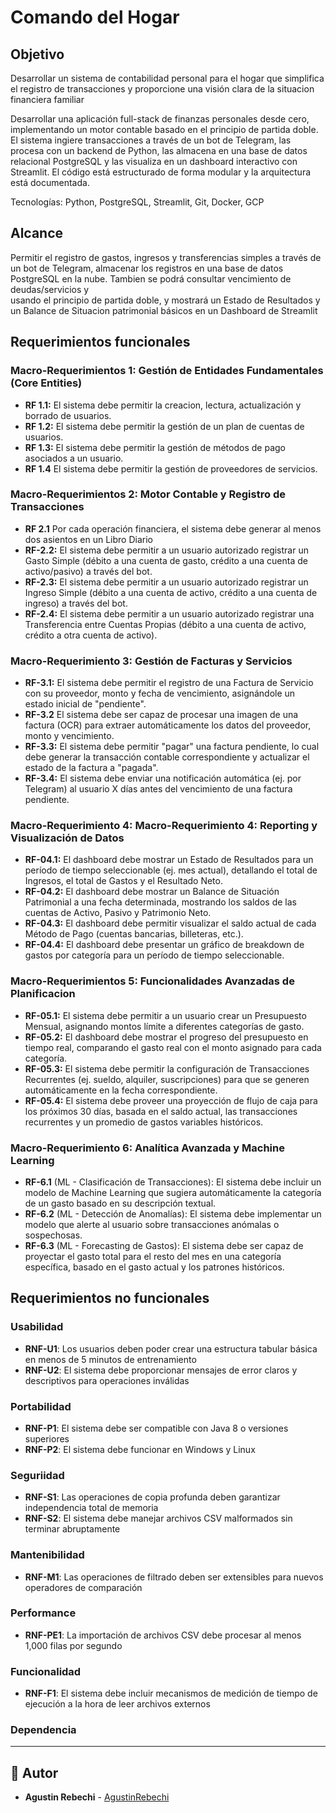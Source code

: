 # Comando del Hogar

## Objetivo

Desarrollar un sistema de contabilidad personal
para el hogar que simplifica el registro de transacciones y proporcione una visión clara
de la situacion financiera familiar

Desarrollar una aplicación full-stack de finanzas personales desde cero, implementando un motor contable basado en el principio de partida doble. El sistema ingiere transacciones 
a través de un bot de Telegram, las procesa con un backend de Python, las almacena en una base de datos relacional PostgreSQL y las visualiza en un dashboard interactivo con Streamlit. 
El código está estructurado de forma modular y la arquitectura está documentada.

Tecnologías: Python, PostgreSQL, Streamlit, Git, Docker, GCP

## Alcance

Permitir el registro de gastos, ingresos y transferencias simples
a través de un bot de Telegram, almacenar los registros en una base de datos PostgreSQL en la nube.
Tambien se podrá consultar vencimiento de deudas/servicios y  
usando el principio de partida doble, y mostrará un Estado de Resultados y un Balance de Situacion patrimonial básicos
en un Dashboard de Streamlit

## Requerimientos funcionales


### Macro-Requerimientos 1: Gestión de Entidades Fundamentales (Core Entities)
- **RF 1.1:** El sistema debe permitir la creacion, lectura, actualización y borrado de usuarios.
- **RF 1.2:** El sistema debe permitir la gestión de un plan de cuentas de usuarios.
- **RF 1.3:** El sistema debe permitir la gestión de métodos de pago asociados a un usuario.
- **RF 1.4** El sistema debe permitir la gestión de proveedores de servicios.

### Macro-Requerimientos 2: Motor Contable y Registro de Transacciones
- **RF 2.1** Por cada operación financiera, el sistema debe generar al menos dos asientos en un Libro Diario 
- **RF-2.2:** El sistema debe permitir a un usuario autorizado registrar un Gasto Simple (débito a una cuenta de gasto, crédito a una cuenta de activo/pasivo) a través del bot.
- **RF-2.3:** El sistema debe permitir a un usuario autorizado registrar un Ingreso Simple (débito a una cuenta de activo, crédito a una cuenta de ingreso) a través del bot.
- **RF-2.4:** El sistema debe permitir a un usuario autorizado registrar una Transferencia entre Cuentas Propias (débito a una cuenta de activo, crédito a otra cuenta de activo).

### Macro-Requerimiento 3: Gestión de Facturas y Servicios
- **RF-3.1:** El sistema debe permitir el registro de una Factura de Servicio con su proveedor, monto y fecha de vencimiento, asignándole un estado inicial de "pendiente".
- **RF-3.2** El sistema debe ser capaz de procesar una imagen de una factura (OCR) para extraer automáticamente los datos del proveedor, monto y vencimiento.
- **RF-3.3:** El sistema debe permitir "pagar" una factura pendiente, lo cual debe generar la transacción contable correspondiente y actualizar el estado de la factura a "pagada".
- **RF-3.4:** El sistema debe enviar una notificación automática (ej. por Telegram) al usuario X días antes del vencimiento de una factura pendiente.

### Macro-Requerimiento 4: Macro-Requerimiento 4: Reporting y Visualización de Datos
- **RF-04.1:** El dashboard debe mostrar un Estado de Resultados para un período de tiempo seleccionable (ej. mes actual), detallando el total de Ingresos, el total de Gastos y el Resultado Neto.
- **RF-04.2:** El dashboard debe mostrar un Balance de Situación Patrimonial a una fecha determinada, mostrando los saldos de las cuentas de Activo, Pasivo y Patrimonio Neto.
- **RF-04.3:** El dashboard debe permitir visualizar el saldo actual de cada Método de Pago (cuentas bancarias, billeteras, etc.).
- **RF-04.4:** El dashboard debe presentar un gráfico de breakdown de gastos por categoría para un período de tiempo seleccionable.

### Macro-Requerimientos 5: Funcionalidades Avanzadas de Planificacion
- **RF-05.1:** El sistema debe permitir a un usuario crear un Presupuesto Mensual, asignando montos límite a diferentes categorías de gasto.
- **RF-05.2:** El dashboard debe mostrar el progreso del presupuesto en tiempo real, comparando el gasto real con el monto asignado para cada categoría.
- **RF-05.3:** El sistema debe permitir la configuración de Transacciones Recurrentes (ej. sueldo, alquiler, suscripciones) para que se generen automáticamente en la fecha correspondiente.
- **RF-05.4:** El sistema debe proveer una proyección de flujo de caja para los próximos 30 días, basada en el saldo actual, las transacciones recurrentes y un promedio de gastos variables históricos.

### Macro-Requerimiento 6: Analítica Avanzada y Machine Learning
- **RF-6.1** (ML - Clasificación de Transacciones): El sistema debe incluir un modelo de Machine Learning que sugiera automáticamente la categoría de un gasto basado en su descripción textual.
- **RF-6.2** (ML - Detección de Anomalías): El sistema debe implementar un modelo que alerte al usuario sobre transacciones anómalas o sospechosas.
- **RF-6.3** (ML - Forecasting de Gastos): El sistema debe ser capaz de proyectar el gasto total para el resto del mes en una categoría específica, basado en el gasto actual y los patrones históricos.

## Requerimientos no funcionales

### Usabilidad
- **RNF-U1**: Los usuarios deben poder crear una estructura tabular básica en menos de 5 minutos de entrenamiento
- **RNF-U2**: El sistema debe proporcionar mensajes de error claros y descriptivos para operaciones inválidas

### Portabilidad
- **RNF-P1**: El sistema debe ser compatible con Java 8 o versiones superiores
- **RNF-P2**: El sistema debe funcionar en Windows y Linux

### Seguriidad
- **RNF-S1**: Las operaciones de copia profunda deben garantizar independencia total de memoria
- **RNF-S2**: El sistema debe manejar archivos CSV malformados sin terminar abruptamente

### Mantenibilidad
- **RNF-M1**: Las operaciones de filtrado deben ser extensibles para nuevos operadores de comparación

### Performance
- **RNF-PE1**: La importación de archivos CSV debe procesar al menos 1,000 filas por segundo

### Funcionalidad
- **RNF-F1**: El sistema debe incluir mecanismos de medición de tiempo de ejecución a la hora de leer archivos externos

### Dependencia

---

## 👥 Autor

- **Agustin Rebechi** - [AgustinRebechi](https://github.com/AgustinRebechi) 